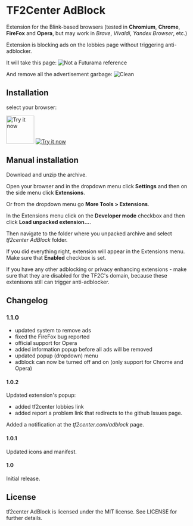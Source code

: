 # TF2Center AdBlock

Extension for the Blink-based browsers (tested in **Chromium**, **Chrome**, **FireFox** and **Opera**, but may work in *Brave*, *Vivaldi*, *Yandex Browser*, etc.)

Extension is blocking ads on the lobbies page without triggering anti-adblocker.

It will take this page:
![Not a Futurama reference](https://lut.im/E4sPNp95sd/HPvZabMYjtG7Yajq.JPG "Not a Futurama reference")

And remove all the advertisement garbage:
![Clean](https://lut.im/b9yAqsegti/0rwG3eMxbVMjtcsM.JPG "Clean")

## Installation

select your browser:

<a target="_blank" href="https://chrome.google.com/webstore/detail/tf2center-adblock/ggafejbhopolaieibdkojeaiaodcnmbb"><img style="height: 75px" alt="Try it now" src="https://cdn1.iconfinder.com/data/icons/logos-brands-1/24/logo_brand_brands_logos_chrome-64.png" title="Click here to install this sample from the Chrome Web Store"></img></a>      <a target="_blank" href="https://addons.mozilla.org/firefox/addon/tf2center-adblock/"><img alt="Try it now" src="https://cdn1.iconfinder.com/data/icons/logos-brands-1/24/logo_brand_brands_logos_firefox-64.png" title="Click here to install this sample from Mozilla Addons"></img></a>

## Manual installation

Download and unzip the archive.

Open your browser and in the dropdown menu click **Settings** and then on the side menu click **Extensions**.

Or from the dropdown menu go **More Tools > Extensions**.

In the Extensions menu click on the **Developer mode** checkbox and then click **Load unpacked extension...**.

Then navigate to the folder where you unpacked archive and select *tf2center AdBlock* folder.

If you did everything right, extension will appear in the Extensions menu. Make sure that **Enabled** checkbox is set.

If you have any other adblocking or privacy enhancing extensions - make sure that they are disabled for the TF2C's domain, because these extenisons still can trigger anti-adblocker.

## Changelog

### 1.1.0
* updated system to remove ads
* fixed the FireFox bug reported
* official support for Opera
* added information popup before all ads will be removed
* updated popup (dropdown) menu
* adblock can now be turned off and on (only support for Chrome and
Opera)

#### 1.0.2
Updated extension's popup:
* added tf2center lobbies link
* added report a problem link that redirects to the github Issues page.

Added a notification at the *tf2center.com/adblock* page.

#### 1.0.1
Updated icons and manifest.
#### 1.0
Initial release.

## License

tf2center AdBlock is licensed under the MIT license. See LICENSE for further details.
